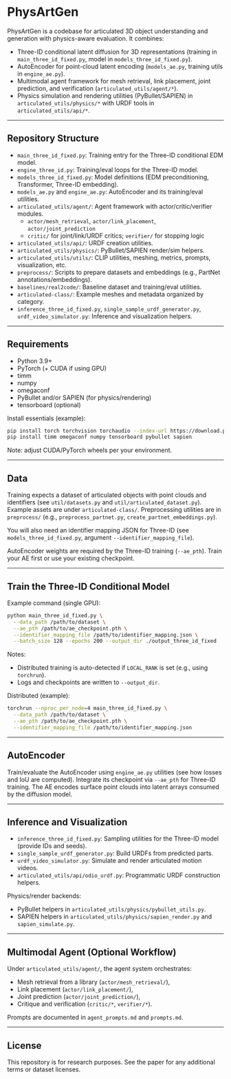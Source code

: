 # PhysArtGen

PhysArtGen is a codebase for articulated 3D object understanding and generation with physics-aware evaluation. It combines:

- Three-ID conditional latent diffusion for 3D representations (training in `main_three_id_fixed.py`, model in `models_three_id_fixed.py`).
- AutoEncoder for point-cloud latent encoding (`models_ae.py`, training utils in `engine_ae.py`).
- Multimodal agent framework for mesh retrieval, link placement, joint prediction, and verification (`articulated_utils/agent/*`).
- Physics simulation and rendering utilities (PyBullet/SAPIEN) in `articulated_utils/physics/*` with URDF tools in `articulated_utils/api/*`.

---

## Repository Structure

- `main_three_id_fixed.py`: Training entry for the Three-ID conditional EDM model.
- `engine_three_id.py`: Training/eval loops for the Three-ID model.
- `models_three_id_fixed.py`: Model definitions (EDM preconditioning, Transformer, Three-ID embedding).
- `models_ae.py` and `engine_ae.py`: AutoEncoder and its training/eval utilities.
- `articulated_utils/agent/`: Agent framework with actor/critic/verifier modules.
  - `actor/mesh_retrieval`, `actor/link_placement`, `actor/joint_prediction`
  - `critic/` for joint/link/URDF critics; `verifier/` for stopping logic
- `articulated_utils/api/`: URDF creation utilities.
- `articulated_utils/physics/`: PyBullet/SAPIEN render/sim helpers.
- `articulated_utils/utils/`: CLIP utilities, meshing, metrics, prompts, visualization, etc.
- `preprocess/`: Scripts to prepare datasets and embeddings (e.g., PartNet annotations/embeddings).
- `baselines/real2code/`: Baseline dataset and training/eval utilities.
- `articulated-class/`: Example meshes and metadata organized by category.
- `inference_three_id_fixed.py`, `single_sample_urdf_generator.py`, `urdf_video_simulator.py`: Inference and visualization helpers.

---

## Requirements

- Python 3.9+
- PyTorch (+ CUDA if using GPU)
- timm
- numpy
- omegaconf
- PyBullet and/or SAPIEN (for physics/rendering)
- tensorboard (optional)

Install essentials (example):

```bash
pip install torch torchvision torchaudio --index-url https://download.pytorch.org/whl/cu121
pip install timm omegaconf numpy tensorboard pybullet sapien
```

Note: adjust CUDA/PyTorch wheels per your environment.

---

## Data

Training expects a dataset of articulated objects with point clouds and identifiers (see `util/datasets.py` and `util/articulated_dataset.py`). Example assets are under `articulated-class/`. Preprocessing utilities are in `preprocess/` (e.g., `preprocess_partnet.py`, `create_partnet_embeddings.py`).

You will also need an identifier mapping JSON for Three-ID (see `models_three_id_fixed.py`, argument `--identifier_mapping_file`).

AutoEncoder weights are required by the Three-ID training (`--ae_pth`). Train your AE first or use your existing checkpoint.

---

## Train the Three-ID Conditional Model

Example command (single GPU):

```bash
python main_three_id_fixed.py \
  --data_path /path/to/dataset \
  --ae_pth /path/to/ae_checkpoint.pth \
  --identifier_mapping_file /path/to/identifier_mapping.json \
  --batch_size 128 --epochs 200 --output_dir ./output_three_id_fixed
```

Notes:
- Distributed training is auto-detected if `LOCAL_RANK` is set (e.g., using `torchrun`).
- Logs and checkpoints are written to `--output_dir`.

Distributed (example):

```bash
torchrun --nproc_per_node=4 main_three_id_fixed.py \
  --data_path /path/to/dataset \
  --ae_pth /path/to/ae_checkpoint.pth \
  --identifier_mapping_file /path/to/identifier_mapping.json
```

---

## AutoEncoder

Train/evaluate the AutoEncoder using `engine_ae.py` utilities (see how losses and IoU are computed). Integrate its checkpoint via `--ae_pth` for Three-ID training. The AE encodes surface point clouds into latent arrays consumed by the diffusion model.

---

## Inference and Visualization

- `inference_three_id_fixed.py`: Sampling utilities for the Three-ID model (provide IDs and seeds).
- `single_sample_urdf_generator.py`: Build URDFs from predicted parts.
- `urdf_video_simulator.py`: Simulate and render articulated motion videos.
- `articulated_utils/api/odio_urdf.py`: Programmatic URDF construction helpers.

Physics/render backends:
- PyBullet helpers in `articulated_utils/physics/pybullet_utils.py`.
- SAPIEN helpers in `articulated_utils/physics/sapien_render.py` and `sapien_simulate.py`.

---

## Multimodal Agent (Optional Workflow)

Under `articulated_utils/agent/`, the agent system orchestrates:
- Mesh retrieval from a library (`actor/mesh_retrieval/`),
- Link placement (`actor/link_placement/`),
- Joint prediction (`actor/joint_prediction/`),
- Critique and verification (`critic/*`, `verifier/*`).

Prompts are documented in `agent_prompts.md` and `prompts.md`.

---

## License

This repository is for research purposes. See the paper for any additional terms or dataset licenses.
